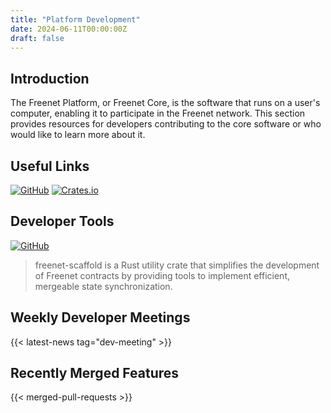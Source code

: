 ```yaml
---
title: "Platform Development"
date: 2024-06-11T00:00:00Z
draft: false
---
```


## Introduction

The Freenet Platform, or Freenet Core, is the software that runs on a user's computer, enabling it
to participate in the Freenet network. This section provides resources for developers contributing
to the core software or who would like to learn more about it.

## Useful Links

[![GitHub](https://img.shields.io/badge/GitHub-freenet--core-blue?logo=github)](https://github.com/freenet/freenet-core)
[![Crates.io](https://img.shields.io/badge/Crates.io-freenet-orange?logo=rust)](https://crates.io/crates/freenet)

## Developer Tools

[![GitHub](https://img.shields.io/badge/GitHub-freenet--scaffold-blue?logo=github)](https://github.com/freenet/freenet-scaffold)
> freenet-scaffold is a Rust utility crate that simplifies the development of Freenet contracts by providing tools to implement efficient, mergeable state synchronization.

## Weekly Developer Meetings

{{< latest-news tag="dev-meeting" >}}

## Recently Merged Features

{{< merged-pull-requests >}}
